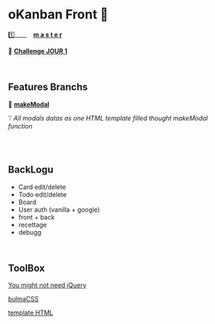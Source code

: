 # oKanban Front 🎨
1️⃣____ &nbsp;&nbsp; **[m a s t e r](https://github.com/O-clock-Cheesecake/oKanban-front-mMormin/tree/master)**

📝 **[Challenge JOUR 1](https://github.com/O-clock-Cheesecake/oKanban-front-mMormin/blob/makeModal/README.md)**

</br>

## Features Branchs
🔳 **[makeModal](https://github.com/O-clock-Cheesecake/oKanban-front-mMormin/tree/makeModal)**

  ❔ *All modals datas as one HTML template filled thought makeModal function*

</br>
</br>

## BackLogu
- Card edit/delete
- Todo edit/delete
- Board
- User auth (vanilla + google)
- front + back
- recettage
- debugg

</br>

## ToolBox
[You might not need jQuery](https://youmightnotneedjquery.com/)

[bulmaCSS](https://bulma.io/documentation/overview/)

[template HTML](https://developer.mozilla.org/fr/docs/Web/HTML/Element/template)

